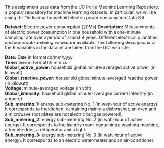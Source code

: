 This assignment uses data from the UC Irvine Machine Learning Repository, a popular repository for machine learning datasets. In particular, we will be using the “Individual household electric power consumption Data Set

**Dataset:** Electric power consumption [20Mb]
**Description:** Measurements of electric power consumption in one household with a one-minute sampling rate over a period of almost 4 years. Different electrical quantities and some sub-metering values are available.
The following descriptions of the 9 variables in the dataset are taken from the UCI web site:

**Date:** Date in format dd/mm/yyyy<br/>
**Time:** time in format hh:mm:ss<br/>
**Global_active_power:** household global minute-averaged active power (in kilowatt)<br/>
**Global_reactive_power:** household global minute-averaged reactive power (in kilowatt)<br/>
**Voltage:** minute-averaged voltage (in volt)<br/>
**Global_intensity:** household global minute-averaged current intensity (in ampere)<br/>
**Sub_metering_1:** energy sub-metering No. 1 (in watt-hour of active energy). It corresponds to the kitchen, containing mainly a dishwasher, an oven and a microwave (hot plates are not electric but gas powered).<br/>
**Sub_metering_2:** energy sub-metering No. 2 (in watt-hour of active energy). It corresponds to the laundry room, containing a washing-machine, a tumble-drier, a refrigerator and a light.<br/>
**Sub_metering_3:** energy sub-metering No. 3 (in watt-hour of active energy). It corresponds to an electric water-heater and an air-conditioner.<br/>
